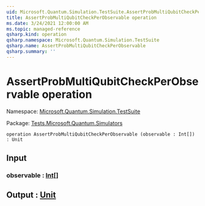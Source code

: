 ```yaml
---
uid: Microsoft.Quantum.Simulation.TestSuite.AssertProbMultiQubitCheckPerObservable
title: AssertProbMultiQubitCheckPerObservable operation
ms.date: 3/24/2021 12:00:00 AM
ms.topic: managed-reference
qsharp.kind: operation
qsharp.namespace: Microsoft.Quantum.Simulation.TestSuite
qsharp.name: AssertProbMultiQubitCheckPerObservable
qsharp.summary: ''
---
```


# AssertProbMultiQubitCheckPerObservable operation

Namespace: [Microsoft.Quantum.Simulation.TestSuite](xref:Microsoft.Quantum.Simulation.TestSuite)

Package: [Tests.Microsoft.Quantum.Simulators](https://nuget.org/packages/Tests.Microsoft.Quantum.Simulators)




```qsharp
operation AssertProbMultiQubitCheckPerObservable (observable : Int[]) : Unit
```


## Input

### observable : [Int](xref:microsoft.quantum.lang-ref.int)[]





## Output : [Unit](xref:microsoft.quantum.lang-ref.unit)

